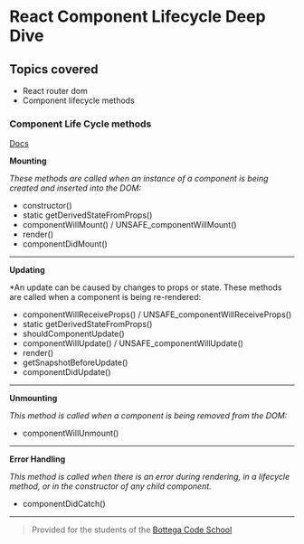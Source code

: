 # React Component Lifecycle Deep Dive

## Topics covered

- React router dom
- Component lifecycle methods

### Component Life Cycle methods

[Docs](https://reactjs.org/docs/react-component.html)

**Mounting**

*These methods are called when an instance of a component is being created and inserted into the DOM:*

- constructor()
- static getDerivedStateFromProps()
- componentWillMount() / UNSAFE_componentWillMount()
- render()
- componentDidMount()

* * *

**Updating**

*An update can be caused by changes to props or state. These methods are called when a component is being re-rendered:

- componentWillReceiveProps() / UNSAFE_componentWillReceiveProps()
- static getDerivedStateFromProps()
- shouldComponentUpdate()
- componentWillUpdate() / UNSAFE_componentWillUpdate()
- render()
- getSnapshotBeforeUpdate()
- componentDidUpdate()

* * *

**Unmounting**

*This method is called when a component is being removed from the DOM:*

- componentWillUnmount()

* * *

**Error Handling**

*This method is called when there is an error during rendering, in a lifecycle method, or in the constructor of any child component.*

- componentDidCatch()

* * *

> Provided for the students of the [Bottega Code School](https://bottega.tech/)